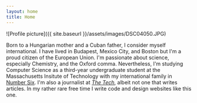 ```yaml
---
layout: home
title: Home
---
```

![Profile picture]({{ site.baseurl }}/assets/images/DSC04050.JPG)

Born to a Hungarian mother and a Cuban father, I consider myself international.
I have lived in Budapest, Mexico City, and Boston but I'm a proud citizen of
the European Union. I'm passionate about science, especially Chemistry, and
the Oxford comma. Nevertheless, I'm studying Computer Science as a third-year
undergraduate student at the Massachusetts Insitute of Technology with my
international family in [Number Six](http://no6.mit.edu). I'm also a
journalist at _[The Tech](https://thetech.com)_, albeit not one that writes
articles. In my rather rare free time I write code and design websites like
this one.
